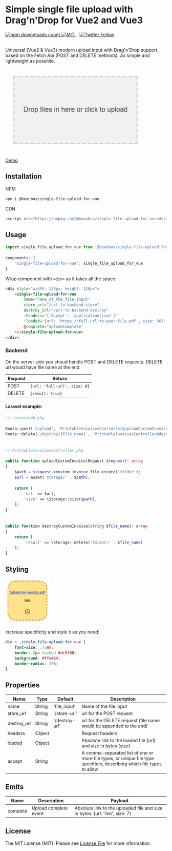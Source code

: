# Simple single file upload with Drag'n'Drop for Vue2 and Vue3

<a href="https://www.npmjs.com/package/@beaubus/single-file-upload-for-vue">
    <img src="https://img.shields.io/npm/dt/@beaubus/single-file-upload-for-vue?logo=npm" alt="npm downnloads count">
</a>

<a href="https://github.com/beaubus/single-file-upload-for-vue/blob/master/LICENSE">
    <img alt="MIT" src="https://img.shields.io/github/license/beaubus/single-file-upload-for-vue">
</a>
&nbsp;&nbsp;
<a href="https://twitter.com/intent/follow?screen_name=daily_web_dev">
    <img alt="Twitter Follow" src="https://img.shields.io/twitter/follow/daily_web_dev?style=social">
</a>

<br>
<br>

Universal (Vue2 & Vue3) modern upload input with Drag'n'Drop support, based on the Fetch Api (POST and DELETE methods). As simple and lightweight as possible.

![](demo/demo.gif)

<a target="_blank" href="https://www.beaubus.com/packages/#single-file-upload-for-vue">Demo</a>

## Installation

NPM
```bash
npm i @beaubus/single-file-upload-for-vue
```

CDN
```bash
<script src="https://unpkg.com/@beaubus/single-file-upload-for-vue/dist/min.js"></script>
```

## Usage
```js
import single_file_upload_for_vue from '@beaubus/single-file-upload-for-vue';

components: {
    'single-file-upload-for-vue': single_file_upload_for_vue
}
```

Wrap component with `<div>` as it takes all the space:
```html
<div style="width: 120px; height: 120px">
    <single-file-upload-for-vue
        name="name_of_the_file_input"
        store_url="/url-to-backend-store"
        destroy_url="/url-to-backend-destroy"
        :headers="{'Accept': 'application/json'}"
        :loaded="{url: 'https://full-url-to-your-file.pdf', size: 56}"
        @complete="uploadComplete"
    ></single-file-upload-for-vue>
</div>
```

### Backend

On the server side you shoud handle POST and DELETE requests. DELETE url would have file name at the end.

| Request            | Return                 
| ---                | ---                     
| POST               |  `{url: 'full-url', size: 0}`   
| DELETE             |  `{result: true}`

#### Laravel example:
```php
// routes/web.php

Route::post('/upload', 'PrintableInvoicesController@uploadCustomInvoice');
Route::delete('/destroy/{file_name}', 'PrintableInvoicesController@destroyCustomInvoice');


// PrintableInvoicesController.php

public function uploadCustomInvoice(Request $request): array
{
    $path = $request->custom_invoice_file->store('folder');
    $url = asset('storage/' . $path);

    return [
        'url' => $url,
        'size' => \Storage::size($path),
    ];
}


public function destroyCustomInvoice(string $file_name): array
{
    return [
        'result' => \Storage::delete('folder/' . $file_name)
    ];
}
```


## Styling

![](demo/styling.png)

Increase specificity and style it as you need:
```css
div > .single-file-upload-for-vue {
    font-size: .75em;
    border: 2px dashed #dc5f00;
    background: #ffe484;
    border-radius: 20%;
}
```

## Properties
| Name         | Type    | Default        | Description                                        
| ---          | ---     | ---            | ---                                                
| name         | String  | 'file_input'   | Name of the file input
| store_url    | String  | '/store-url'   | url for the POST request                                
| destroy_url  | String  | '/destroy-url' | url for the DELETE request (file name would be appended to the end)
| headers      | Object  |                | Request headers
| loaded       | Object  |                | Absolute link to the loaded file (url) and size in bytes (size) 
| accept       | String  |                | A comma-separated list of one or more file types, or unique file type specifiers, describing which file types to allow


## Emits
| Name               | Description              | Payload
| ---                | ---                      | --- 
| complete           | Upload complete event    | Absolute link to the uploaded file and size in bytes: {url: 'link', size: 7}


## License
The MIT License (MIT). Please see [License File](LICENSE) for more information.


















